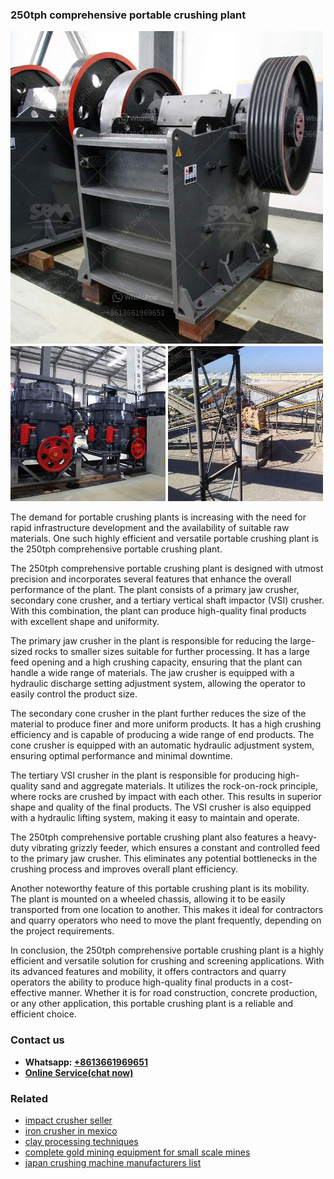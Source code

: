 <h3>250tph comprehensive portable crushing plant</h3><img src='1708497183.jpg' alt=''><p>The demand for portable crushing plants is increasing with the need for rapid infrastructure development and the availability of suitable raw materials. One such highly efficient and versatile portable crushing plant is the 250tph comprehensive portable crushing plant.</p><p>The 250tph comprehensive portable crushing plant is designed with utmost precision and incorporates several features that enhance the overall performance of the plant. The plant consists of a primary jaw crusher, secondary cone crusher, and a tertiary vertical shaft impactor (VSI) crusher. With this combination, the plant can produce high-quality final products with excellent shape and uniformity.</p><p>The primary jaw crusher in the plant is responsible for reducing the large-sized rocks to smaller sizes suitable for further processing. It has a large feed opening and a high crushing capacity, ensuring that the plant can handle a wide range of materials. The jaw crusher is equipped with a hydraulic discharge setting adjustment system, allowing the operator to easily control the product size.</p><p>The secondary cone crusher in the plant further reduces the size of the material to produce finer and more uniform products. It has a high crushing efficiency and is capable of producing a wide range of end products. The cone crusher is equipped with an automatic hydraulic adjustment system, ensuring optimal performance and minimal downtime.</p><p>The tertiary VSI crusher in the plant is responsible for producing high-quality sand and aggregate materials. It utilizes the rock-on-rock principle, where rocks are crushed by impact with each other. This results in superior shape and quality of the final products. The VSI crusher is also equipped with a hydraulic lifting system, making it easy to maintain and operate.</p><p>The 250tph comprehensive portable crushing plant also features a heavy-duty vibrating grizzly feeder, which ensures a constant and controlled feed to the primary jaw crusher. This eliminates any potential bottlenecks in the crushing process and improves overall plant efficiency.</p><p>Another noteworthy feature of this portable crushing plant is its mobility. The plant is mounted on a wheeled chassis, allowing it to be easily transported from one location to another. This makes it ideal for contractors and quarry operators who need to move the plant frequently, depending on the project requirements.</p><p>In conclusion, the 250tph comprehensive portable crushing plant is a highly efficient and versatile solution for crushing and screening applications. With its advanced features and mobility, it offers contractors and quarry operators the ability to produce high-quality final products in a cost-effective manner. Whether it is for road construction, concrete production, or any other application, this portable crushing plant is a reliable and efficient choice.</p><h3>Contact us</h3><ul><li><strong>Whatsapp:&nbsp;<a href="https://wa.me/8613661969651">+8613661969651</a></strong></li><li><a href="https://swt.shibang-china.com/?git&amp;zhl&amp;250tph comprehensive portable crushing plant"><strong>Online Service(chat now)</strong></a></li></ul><h3>Related</h3><ul><li><a href='impact crusher seller.md'>impact crusher seller</a></li><li><a href='iron crusher in mexico.md'>iron crusher in mexico</a></li><li><a href='clay processing techniques.md'>clay processing techniques</a></li><li><a href='complete gold mining equipment for small scale mines.md'>complete gold mining equipment for small scale mines</a></li><li><a href='japan crushing machine manufacturers list.md'>japan crushing machine manufacturers list</a></li></ul>